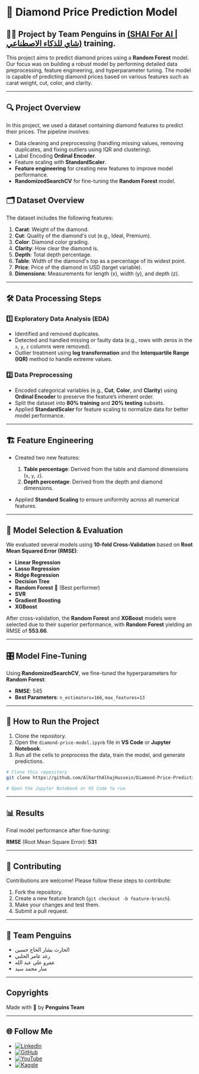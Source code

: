 # 💎 Diamond Price Prediction Model

## 🧑‍💻 Project by Team Penguins in [(SHAI For AI | شاي للذكاء الاصطناعي)](https://www.linkedin.com/company/shaiforai/?lipi=urn%3Ali%3Apage%3Ad_flagship3_profile_view_base_recent_activity_content_view%3Byj4U18EwRQGZdBMsmHrBkA%3D%3D) training.

This project aims to predict diamond prices using a **Random Forest** model. Our focus was on building a robust model by performing detailed data preprocessing, feature engineering, and hyperparameter tuning. The model is capable of predicting diamond prices based on various features such as carat weight, cut, color, and clarity.

---

## 🔍 Project Overview
In this project, we used a dataset containing diamond features to predict their prices. The pipeline involves:
- Data cleaning and preprocessing (handling missing values, removing duplicates, and fixing outliers using IQR and clustering).
- Label Encoding **Ordinal Encoder**.
- Feature scaling with **StandardScaler**.
- **Feature engineering** for creating new features to improve model performance.
- **RandomizedSearchCV** for fine-tuning the **Random Forest** model.

## 🗂️ Dataset Overview
The dataset includes the following features:
1. **Carat**: Weight of the diamond.
2. **Cut**: Quality of the diamond's cut (e.g., Ideal, Premium).
3. **Color**: Diamond color grading.
4. **Clarity**: How clear the diamond is.
5. **Depth**: Total depth percentage.
6. **Table**: Width of the diamond's top as a percentage of its widest point.
7. **Price**: Price of the diamond in USD (target variable).
8. **Dimensions**: Measurements for length (x), width (y), and depth (z).

---

## 🛠️ Data Processing Steps

### 1️⃣ Exploratory Data Analysis (EDA)
- Identified and removed duplicates.
- Detected and handled missing or faulty data (e.g., rows with zeros in the `x`, `y`, `z` columns were removed).
- Outlier treatment using **log transformation** and the **Interquartile Range (IQR)** method to handle extreme values.
  
### 2️⃣ Data Preprocessing
- Encoded categorical variables (e.g., **Cut**, **Color**, and **Clarity**) using **Ordinal Encoder** to preserve the feature’s inherent order.
- Split the dataset into **80% training** and **20% testing** subsets.
- Applied **StandardScaler** for feature scaling to normalize data for better model performance.

---

## 🏗️ Feature Engineering
- Created two new features:
  1. **Table percentage**: Derived from the table and diamond dimensions (`x`, `y`, `z`).
  2. **Depth percentage**: Derived from the depth and diamond dimensions.
  
- Applied **Standard Scaling** to ensure uniformity across all numerical features.

---

## 🎯 Model Selection & Evaluation
We evaluated several models using **10-fold Cross-Validation** based on **Root Mean Squared Error (RMSE)**:
- **Linear Regression**
- **Lasso Regression**
- **Ridge Regression**
- **Decision Tree**
- **Random Forest** 🌟 (Best performer)
- **SVR**
- **Gradient Boosting**
- **XGBoost**

After cross-validation, the **Random Forest** and **XGBoost** models were selected due to their superior performance, with **Random Forest** yielding an RMSE of **553.66**.

---

## 🎛️ Model Fine-Tuning
Using **RandomizedSearchCV**, we fine-tuned the hyperparameters for **Random Forest**:
- **RMSE**: 545
- **Best Parameters**: `n_estimators=166`, `max_features=13`

---

## 🚀 How to Run the Project
1. Clone the repository.
2. Open the `diamond-price-model.ipynb` file in **VS Code** or **Jupyter Notebook**.
3. Run all the cells to preprocess the data, train the model, and generate predictions.

```bash
# Clone this repository
git clone https://github.com/AlharthAlhajHussein/Diamond-Price-Predictions-Model.git

# Open the Jupyter Notebook or VS Code to run
```

---

## 📊 Results

Final model performance after fine-tuning:

  **RMSE** (Root Mean Square Error): **531**

---

## 🤝 Contributing

Contributions are welcome! Please follow these steps to contribute:
1. Fork the repository.
2. Create a new feature branch (`git checkout -b feature-branch`).
3. Make your changes and test them.
4. Submit a pull request.
   
---

## 👥 Team Penguins

 - الحارث بشار الحاج حسين
 - رغد عامر الحلبي
 - عمرو علي عبد الله
 - منار محمد سيد

---

## Copyrights

Made with 🤍 by **Penguins Team**

---

## 🌐 Follow Me

- [![LinkedIn](https://img.shields.io/badge/LinkedIn-0A66C2?style=for-the-badge&logo=linkedin&logoColor=white)](https://www.linkedin.com/in/alharth-alhaj-hussein-023417241)  
- [![GitHub](https://img.shields.io/badge/GitHub-181717?style=for-the-badge&logo=github&logoColor=white)](https://github.com/AlharthAlhajHussein)   
- [![YouTube](https://img.shields.io/badge/YouTube-FF0000?style=for-the-badge&logo=youtube&logoColor=white)](https://www.youtube.com/@Alharth.Alhaj.Hussein)
- [![Kaggle](https://img.shields.io/badge/Kaggle-20BEFF?style=for-the-badge&logo=kaggle&logoColor=white)](https://www.kaggle.com/alharthalhajhussein)


